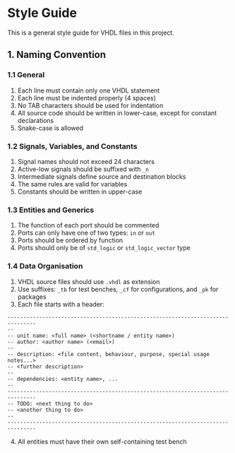 # Style Guide
This is a general style guide for VHDL files in this project.

## 1. Naming Convention

### 1.1 General
1. Each line must contain only one VHDL statement
2. Each line must be indented properly (4 spaces)
3. No TAB characters should be used for indentation
4. All source code should be written in lower-case, except for constant declarations
5. Snake-case is allowed

### 1.2 Signals, Variables, and Constants
1. Signal names should not exceed 24 characters
2. Active-low signals should be suffixed with `_n`
3. Intermediate signals define source and destination blocks
4. The same rules are valid for variables
5. Constants should be written in upper-case

### 1.3 Entities and Generics
1. The function of each port should be commented
2. Ports can only have one of two types: `in` or `out`
3. Ports should be ordered by function
4. Ports should only be of `std_logic` or `std_logic_vector` type

### 1.4 Data Organisation
1. VHDL source files should use `.vhdl` as extension
2. Use suffixes: `_tb` for test benches, `_cf` for configurations, and `_pk` for packages
3. Each file starts with a header:
```
-------------------------------------------------------------------------------
--
-- unit name: <full name> (<shortname / entity name>)
-- author: <author name> (<email>)
--
-- description: <file content, behaviour, purpose, special usage notes...>
-- <further description>
--
-- dependencies: <entity name>, ...
--
-------------------------------------------------------------------------------
-- TODO: <next thing to do>
-- <another thing to do>
--
-------------------------------------------------------------------------------
```
4. All entities must have their own self-containing test bench
